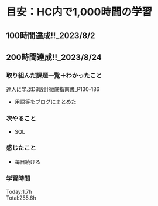 # 目安：HC内で1,000時間の学習
## 100時間達成!!_2023/8/2<br>
## 200時間達成!!_2023/8/24<br>

### 取り組んだ課題一覧＋わかったこと

達人に学ぶDB設計徹底指南書_P130-186
- 用語等をブログにまとめた

### 次やること
- SQL
### 感じたこと
- 毎日続ける
### 学習時間
Today:1.7h<br>
Total:255.6h
